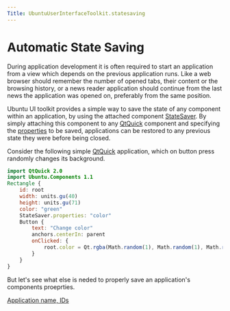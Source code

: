 ```yaml
---
Title: UbuntuUserInterfaceToolkit.statesaving
---
```

        
Automatic State Saving
======================

<span class="subtitle"></span>
<span id="details"></span>
During application development it is often required to start an application from a view which depends on the previous application runs. Like a web browser should remember the number of opened tabs, their content or the browsing history, or a news reader application should continue from the last news the application was opened on, preferably from the same position.

Ubuntu UI toolkit provides a simple way to save the state of any component within an application, by using the attached component [StateSaver](../Ubuntu.Components.StateSaver.md). By simply attaching this component to any [QtQuick](http://qt-project.org/doc/qt-5.3/qtquick-module.html) component and specifying the [properties](../Ubuntu.Components.StateSaver.md#properties-prop) to be saved, applications can be restored to any previous state they were before being closed.

Consider the following simple [QtQuick](http://qt-project.org/doc/qt-5.3/qtquick-module.html) application, which on button press randomly changes its background.

``` qml
import QtQuick 2.0
import Ubuntu.Components 1.1
Rectangle {
    id: root
    width: units.gu(40)
    height: units.gu(71)
    color: "green"
    StateSaver.properties: "color"
    Button {
        text: "Change color"
        anchors.centerIn: parent
        onClicked: {
            root.color = Qt.rgba(Math.random(1), Math.random(1), Math.random(1), 1);
        }
    }
}
```

But let's see what else is neded to properly save an application's components proeprties.

<a href="UbuntuUserInterfaceToolkit.statesaving1.md" class="nextPage">Application name, IDs</a>

